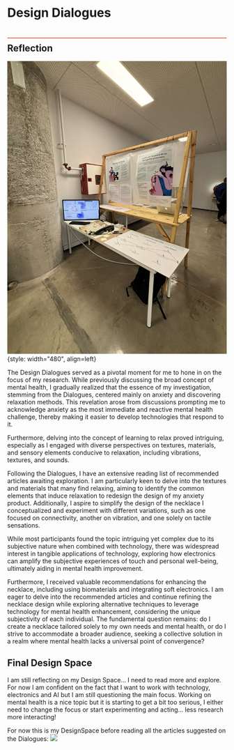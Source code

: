 # Design Dialogues
<div style="height:2px; background-color: #E17858; margin-top: 40px; margin-bottom: -20px;"></div>

## Reflection
![](../../images/term2/DesignStudio/IMG_2943.JPEG){style: width="480", align=left}

The Design Dialogues served as a pivotal moment for me to hone in on the focus of my research. While previously discussing the broad concept of mental health, I gradually realized that the essence of my investigation, stemming from the Dialogues, centered mainly on anxiety and discovering relaxation methods. This revelation arose from discussions prompting me to acknowledge anxiety as the most immediate and reactive mental health challenge, thereby making it easier to develop technologies that respond to it. 

Furthermore, delving into the concept of learning to relax proved intriguing, especially as I engaged with diverse perspectives on textures, materials, and sensory elements conducive to relaxation, including vibrations, textures, and sounds. 

Following the Dialogues, I have an extensive reading list of recommended articles awaiting exploration. I am particularly keen to delve into the textures and materials that many find relaxing, aiming to identify the common elements that induce relaxation to redesign the design of my anxiety product. Additionally, I aspire to simplify the design of the necklace I conceptualized and experiment with different variations, such as one focused on connectivity, another on vibration, and one solely on tactile sensations.

While most participants found the topic intriguing yet complex due to its subjective nature when combined with technology, there was widespread interest in tangible applications of technology, exploring how electronics can amplify the subjective experiences of touch and personal well-being, ultimately aiding in mental health improvement. 

Furthermore, I received valuable recommendations for enhancing the necklace, including using biomaterials and integrating soft electronics. I am eager to delve into the recommended articles and continue refining the necklace design while exploring alternative techniques to leverage technology for mental health enhancement, considering the unique subjectivity of each individual. The fundamental question remains: do I create a necklace tailored solely to my own needs and mental health, or do I strive to accommodate a broader audience, seeking a collective solution in a realm where mental health lacks a universal point of convergence?

## Final Design Space

I am still reflecting on my Design Space... I need to read more and explore. For now I am confident on the fact that I want to work with technology, electronics and AI but I am still questioning the main focus. Working on mental health is a nice topic but it is starting to get a bit too serious, I either need to change the focus or start experimenting and acting... less research more interacting!

For now this is my DesignSpace before reading all the articles suggested on the Dialogues:
![](../../images/term2/DesignStudio/DesignSpace5.jpg)
